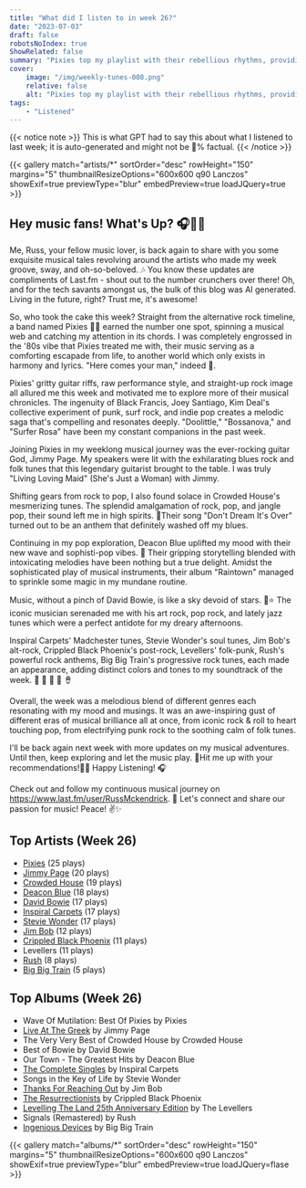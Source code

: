 ```yaml
---
title: "What did I listen to in week 26?"
date: "2023-07-03"
draft: false
robotsNoIndex: true
ShowRelated: false
summary: "Pixies top my playlist with their rebellious rhythms, providing an anthem of solace. LastFM data reveals a personal obsession."
cover:
    image: "/img/weekly-tunes-008.png"
    relative: false
    alt: "Pixies top my playlist with their rebellious rhythms, providing an anthem of solace. LastFM data reveals a personal obsession."
tags:
    - "Listened"
---
```


{{< notice note >}}
This is what GPT had to say this about what I listened to last week; it is auto-generated and might not be 💯% factual.
{{< /notice >}}

{{< gallery match="artists/*" sortOrder="desc" rowHeight="150" margins="5" thumbnailResizeOptions="600x600 q90 Lanczos" showExif=true previewType="blur" embedPreview=true loadJQuery=true >}}

## Hey music fans! What's Up? 🎧🎵🌈

Me, Russ, your fellow music lover, is back again to share with you some exquisite musical tales revolving around the artists who made my week groove, sway, and oh-so-beloved. 🎶 You know these updates are compliments of Last.fm - shout out to the number crunchers over there! Oh, and for the tech savants amongst us, the bulk of this blog was AI generated. Living in the future, right? Trust me, it's awesome!

So, who took the cake this week? Straight from the alternative rock timeline, a band named Pixies 🥁🎸 earned the number one spot, spinning a musical web and catching my attention in its chords. I was completely engrossed in the '80s vibe that Pixies treated me with, their music serving as a comforting escapade from life, to another world which only exists in harmony and lyrics. "Here comes your man," indeed 🕺.

Pixies' gritty guitar riffs, raw performance style, and straight-up rock image all allured me this week and motivated me to explore more of their musical chronicles. The ingenuity of Black Francis, Joey Santiago, Kim Deal's collective experiment of punk, surf rock, and indie pop creates a melodic saga that's compelling and resonates deeply. "Doolittle," "Bossanova," and "Surfer Rosa" have been my constant companions in the past week.

Joining Pixies in my weeklong musical journey was the ever-rocking guitar God, Jimmy Page. My speakers were lit with the exhilarating blues rock and folk tunes that this legendary guitarist brought to the table. I was truly "Living Loving Maid" (She's Just a Woman) with Jimmy.

Shifting gears from rock to pop, I also found solace in Crowded House's mesmerizing tunes. The splendid amalgamation of rock, pop, and jangle pop, their sound left me in high spirits. 🌻Their song "Don't Dream It's Over" turned out to be an anthem that definitely washed off my blues. 

Continuing in my pop exploration, Deacon Blue uplifted my mood with their new wave and sophisti-pop vibes. 🌊 Their gripping storytelling blended with intoxicating melodies have been nothing but a true delight. Amidst the sophisticated play of musical instruments, their album "Raintown" managed to sprinkle some magic in my mundane routine.

Music, without a pinch of David Bowie, is like a sky devoid of stars. 🌙⭐ The iconic musician serenaded me with his art rock, pop rock, and lately jazz tunes which were a perfect antidote for my dreary afternoons. 

Inspiral Carpets' Madchester tunes, Stevie Wonder's soul tunes, Jim Bob's alt-rock, Crippled Black Phoenix's post-rock, Levellers' folk-punk, Rush's powerful rock anthems, Big Big Train's progressive rock tunes, each made an appearance, adding distinct colors and tones to my soundtrack of the week. 🎹 🎷 🎺 🎸 🪘 

Overall, the week was a melodious blend of different genres each resonating with my mood and musings. It was an awe-inspiring gust of different eras of musical brilliance all at once, from iconic rock & roll to heart touching pop, from electrifying punk rock to the soothing calm of folk tunes.

I'll be back again next week with more updates on my musical adventures. Until then, keep exploring and let the music play. 🎵Hit me up with your recommendations!👩‍🎤 Happy Listening! 🎧

Check out and follow my continuous musical journey on https://www.last.fm/user/RussMckendrick. 🚀 Let's connect and share our passion for music! Peace! ✌️✨

## Top Artists (Week 26)

- [Pixies](https://www.russ.fm/artist/pixies/) (25 plays)
- [Jimmy Page](https://www.russ.fm/artist/jimmy-page/) (20 plays)
- [Crowded House](https://www.russ.fm/artist/crowded-house/) (19 plays)
- [Deacon Blue](https://www.russ.fm/artist/deacon-blue/) (18 plays)
- [David Bowie](https://www.russ.fm/artist/david-bowie/) (17 plays)
- [Inspiral Carpets](https://www.russ.fm/artist/inspiral-carpets/) (17 plays)
- [Stevie Wonder](https://www.russ.fm/artist/stevie-wonder/) (17 plays)
- [Jim Bob](https://www.russ.fm/artist/jim-bob/) (12 plays)
- [Crippled Black Phoenix](https://www.russ.fm/artist/crippled-black-phoenix/) (11 plays)
- Levellers (11 plays)
- [Rush](https://www.russ.fm/artist/rush/) (8 plays)
- [Big Big Train](https://www.russ.fm/artist/big-big-train/) (5 plays)


## Top Albums (Week 26)

- Wave Of Mutilation: Best Of Pixies by Pixies
- [Live At The Greek](https://www.russ.fm/albums/live-at-the-greek-5029933/) by Jimmy Page
- The Very Very Best of Crowded House by Crowded House
- Best of Bowie by David Bowie
- Our Town - The Greatest Hits by Deacon Blue
- [The Complete Singles](https://www.russ.fm/albums/the-complete-singles-26454110/) by Inspiral Carpets
- Songs in the Key of Life by Stevie Wonder
- [Thanks For Reaching Out](https://www.russ.fm/albums/thanks-for-reaching-out-27546843/) by Jim Bob
- [The Resurrectionists](https://www.russ.fm/albums/the-resurrectionists-13562698/) by Crippled Black Phoenix
- [Levelling The Land 25th Anniversary Edition](https://www.russ.fm/albums/levelling-the-land-25th-anniversary-edition-9365189/) by The Levellers
- Signals (Remastered) by Rush
- [Ingenious Devices](https://www.russ.fm/albums/ingenious-devices-27528075/) by Big Big Train


{{< gallery match="albums/*" sortOrder="desc" rowHeight="150" margins="5" thumbnailResizeOptions="600x600 q90 Lanczos" showExif=true previewType="blur" embedPreview=true loadJQuery=flase >}}